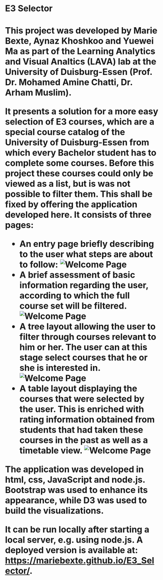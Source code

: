 <h1>E3 Selector<h1>
  
This project was developed by Marie Bexte, Aynaz Khoshkoo and Yuewei Ma as part of the Learning Analytics and Visual Analtics (LAVA) lab at the University of Duisburg-Essen (Prof. Dr. Mohamed Amine Chatti, Dr. Arham Muslim).

It presents a solution for a more easy selection of E3 courses, which are a special course catalog of the University of Duisburg-Essen from which every Bachelor student has to complete some courses. Before this project these courses could only be viewed as a list, but is was not possible to filter them. This shall be fixed by offering the application developed here. It consists of three pages:

* An entry page briefly describing to the user what steps are about to follow:
![Welcome Page](/images/Page0.png)
* A brief assessment of basic information regarding the user, according to which the full course set will be filtered.
![Welcome Page](/images/Page1.png)
* A tree layout allowing the user to filter through courses relevant to him or her. The user can at this stage select courses that he or she is interested in.
![Welcome Page](/images/Page2.png)
* A table layout displaying the courses that were selected by the user. This is enriched with rating information obtained from students that had taken these courses in the past as well as a timetable view.
![Welcome Page](/images/Page3.png)

The application was developed in html, css, JavaScript and node.js.
Bootstrap was used to enhance its appearance, while D3 was used to build the visualizations.

It can be run locally after starting a local server, e.g. using node.js.
A deployed version is available at: https://mariebexte.github.io/E3_Selector/.
